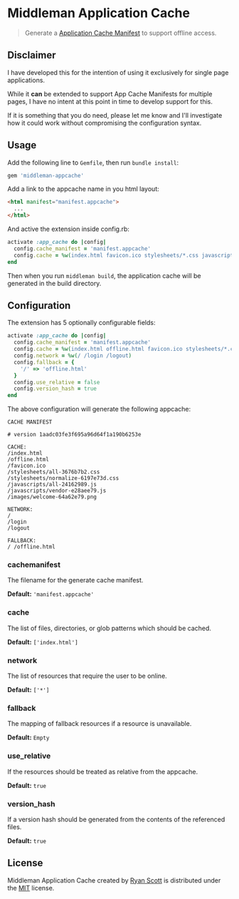 # Middleman Application Cache

> Generate a [Application Cache Manifest](https://developer.mozilla.org/en-US/docs/Web/HTML/Using_the_application_cache) to support offline access.

## Disclaimer

I have developed this for the intention of using it exclusively for single page applications.

While it **can** be extended to support App Cache Manifests for multiple pages, I have no intent at this point in time to develop support for this.

If it is something that you do need, please let me know and I'll investigate how it could work without compromising the configuration syntax.

## Usage

Add the following line to `Gemfile`, then run `bundle install`:

```ruby
gem 'middleman-appcache'
```

Add a link to the appcache name in you html layout:

```html
<html manifest="manifest.appcache">
  ...
</html>
```

And active the extension inside config.rb:

```ruby
activate :app_cache do |config|
  config.cache_manifest = 'manifest.appcache'
  config.cache = %w(index.html favicon.ico stylesheets/*.css javascripts/*.js images/*)
end
```

Then when you run `middleman build`, the application cache will be generated in the build directory.

## Configuration

The extension has 5 optionally configurable fields:

```ruby
activate :app_cache do |config|
  config.cache_manifest = 'manifest.appcache'
  config.cache = %w(index.html offline.html favicon.ico stylesheets/*.css javascripts/*.js images/*)
  config.network = %w(/ /login /logout)
  config.fallback = {
    '/' => 'offline.html'
  }
  config.use_relative = false
  config.version_hash = true
end
```

The above configuration will generate the following appcache:

```manifest.appcache
CACHE MANIFEST

# version 1aadc03fe3f695a96d64f1a190b6253e

CACHE:
/index.html
/offline.html
/favicon.ico
/stylesheets/all-3676b7b2.css
/stylesheets/normalize-6197e73d.css
/javascripts/all-24162989.js
/javascripts/vendor-e28aee79.js
/images/welcome-64a62e79.png

NETWORK:
/
/login
/logout

FALLBACK:
/ /offline.html

```

### cachemanifest

The filename for the generate cache manifest.

**Default:** `'manifest.appcache'`

### cache

The list of files, directories, or glob patterns which should be cached.

**Default:** `['index.html']`

### network

The list of resources that require the user to be online.

**Default:** `['*']`

### fallback

The mapping of fallback resources if a resource is unavailable.

**Default:** `Empty`

### use_relative

If the resources should be treated as relative from the appcache.

**Default:** `true`

### version_hash

If a version hash should be generated from the contents of the referenced files.

**Default:** `true`

## License

Middleman Application Cache created by [Ryan Scott](http://github.com/archytaus) is distributed under the [MIT](http://ryanscott.mit-license.org) license.
